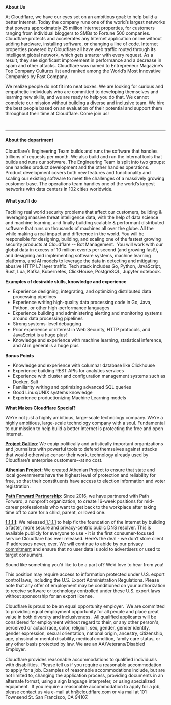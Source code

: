 <div class="content-intro">
	<div><strong>About Us</strong></div>
	<div>
		<p><span style="font-weight: 400;">At Cloudflare, we have our eyes set on an ambitious goal: to help build a better Internet. Today the company runs one of the world’s largest networks that powers approximately 25 million Internet properties, for customers ranging from individual bloggers to SMBs to Fortune 500 companies. Cloudflare protects and accelerates any Internet application online without adding hardware, installing software, or changing a line of code. Internet properties powered by Cloudflare all have web traffic routed through its intelligent global network, which gets smarter with every request. As a result, they see significant improvement in performance and a decrease in spam and other attacks. Cloudflare was named to Entrepreneur Magazine’s Top Company Cultures list and ranked among the World’s Most Innovative Companies by Fast Company.</span><span style="font-weight: 400;">&nbsp;</span></p>
		<p><span style="font-weight: 400;">We realize people do not fit into neat boxes. We are looking for curious and empathetic individuals who are committed to developing themselves and learning new skills, and we are ready to help you do that. We cannot complete our mission without building a diverse and inclusive team. We hire the best people based on an evaluation of their potential and support them throughout their time at Cloudflare. Come join us!&nbsp;</span></p>
	</div>
</div>
<p>&nbsp;</p>
<hr>
<h4><strong>About the department</strong></h4>
<p><span style="font-weight: 400;">Cloudflare’s Engineering Team builds and runs the software that handles trillions of requests per month. We also build and run the internal tools that builds and runs our software. The Engineering Team is split into two groups: one handles product development and the other handles operations. Product development covers both new features and functionality and scaling our existing software to meet the challenges of a massively growing customer base. The operations team handles one of the world’s largest networks with data centers in 102 cities worldwide.</span></p>
<h4><strong>What you'll do</strong></h4>
<p><span style="font-weight: 400;">Tackling real world security problems that affect our customers, building &amp; leveraging massive threat intelligence data, with the help of data science and machine learning, and finally building scalable &amp; performant distributed software that runs on thousands of machines all over the globe. All the while making a real impact and difference in the world. You will be responsible for designing, building, and scaling one of the fastest growing security products at Cloudflare -- Bot Management.&nbsp; You will work with our global data in excess of 10 million events per second (and growing fast!), and designing and implementing software systems, machine learning platforms, and AI models to leverage the data in detecting and mitigating abusive HTTP L7 layer traffic. Tech stack includes Go, Python, JavaScript, Rust, Lua, Kafka, Kubernetes, ClickHouse, PostgreSQL, Jupyter notebook.</span></p>
<p><strong>Examples of desirable skills, knowledge and experience</strong></p>
<ul>
	<li style="font-weight: 400;"><span style="font-weight: 400;">Experience designing, integrating, and optimizing distributed data processing pipelines</span></li>
	<li style="font-weight: 400;"><span style="font-weight: 400;">Experience writing high-quality data processing code in Go, Java, Python, or other high-performance languages</span></li>
	<li style="font-weight: 400;"><span style="font-weight: 400;">Experience building and administering alerting and monitoring systems around data processing pipelines</span></li>
	<li style="font-weight: 400;"><span style="font-weight: 400;">Strong systems-level debugging</span></li>
	<li style="font-weight: 400;"><span style="font-weight: 400;">Prior experience or interest in Web Security, HTTP protocols, and JavaScript is a huge plus!</span></li>
	<li style="font-weight: 400;"><span style="font-weight: 400;">Knowledge and experience with machine learning, statistical inference, and AI in general is a huge plus</span></li>
</ul>
<p><strong>Bonus Points</strong></p>
<ul>
	<li style="font-weight: 400;"><span style="font-weight: 400;">Knowledge and experience with columnar database like Clickhouse</span></li>
	<li style="font-weight: 400;"><span style="font-weight: 400;">Experience building REST APIs for analytics services</span></li>
	<li style="font-weight: 400;"><span style="font-weight: 400;">Experience with cluster and configuration management systems such as Docker, Salt</span></li>
	<li style="font-weight: 400;"><span style="font-weight: 400;">Familiarity writing and optimizing advanced SQL queries</span></li>
	<li style="font-weight: 400;"><span style="font-weight: 400;">Good Linux/UNIX systems knowledge</span></li>
	<li style="font-weight: 400;"><span style="font-weight: 400;">Experience productionizing Machine Learning models</span></li>
</ul>
<div class="content-conclusion">
	<p><strong>What Makes Cloudflare Special?</strong></p>
	<p><span style="font-weight: 400;">We’re not just a highly ambitious, large-scale technology company. We’re a highly ambitious, large-scale technology company with a soul. Fundamental to our mission to help build a better Internet is protecting the free and open Internet.</span></p>
	<p><a href="https://blog.cloudflare.com/protecting-free-expression-online/"><strong>Project Galileo</strong></a><span style="font-weight: 400;">: We equip politically and artistically important organizations and journalists with powerful tools to defend themselves against attacks that would otherwise censor their work, technology already used by Cloudflare’s enterprise customers--at no cost.</span></p>
	<p><strong><a href="https://www.cloudflare.com/athenian/">Athenian Project</a></strong><span style="font-weight: 400;">: We created Athenian Project to ensure that state and local governments have the highest level of protection and reliability for free, so that their constituents have access to election information and voter registration.</span></p>
	<p><a href="https://blog.cloudflare.com/tag/path-forward/"><strong>Path Forward Partnership</strong></a><span style="font-weight: 400;">: Since 2016, we have partnered with Path Forward, a nonprofit organization, to create 16-week positions for mid-career professionals who want to get back to the workplace after taking time off to care for a child, parent, or loved one.</span></p>
	<p><a href="https://1.1.1.1/"><strong>1.1.1.1</strong></a><span style="font-weight: 400;">: We released</span><a href="https://1.1.1.1/"> <span style="font-weight: 400;">1.1.1.1</span></a><span style="font-weight: 400;"> to help fix the foundation of the Internet by building a faster, more secure and privacy-centric public DNS resolver. This is available publicly for everyone to use - it is the first consumer-focused service Cloudflare has ever released. Here’s the deal - we don’t store client IP addresses never, ever. We will continue to abide by our</span><a href="https://developers.cloudflare.com/1.1.1.1/privacy/public-dns-resolver"> privacy commitment</a><span style="font-weight: 400;"> and ensure that no user data is sold to advertisers or used to target consumers.</span></p>
	<p><span style="font-weight: 400;">Sound like something you’d like to be a part of? We’d love to hear from you!</span></p>
	<p><span style="font-weight: 400;">This position may require access to information protected under U.S. export control laws, including the U.S. Export Administration Regulations. Please note that any offer of employment may be conditioned on your authorization to receive software or technology controlled under these U.S. export laws without sponsorship for an export license.</span></p>
	<p><span style="font-weight: 400;">Cloudflare is proud to be an equal opportunity employer. &nbsp;We are committed to providing equal employment opportunity for all people and place great value in both diversity and inclusiveness. &nbsp;All qualified applicants will be considered for employment without regard to their, or any other person's, perceived or actual</span> <span style="font-weight: 400;">race, color, religion, sex, gender, gender identity, gender expression, sexual orientation, national origin, ancestry, citizenship, age, physical or mental disability, medical condition, family care status, or any other basis protected by law. </span><span style="font-weight: 400;">We are an AA/Veterans/Disabled Employer.</span></p>
	<p><span style="font-weight: 400;">Cloudflare provides reasonable accommodations to qualified individuals with disabilities. &nbsp;Please tell us if you require a reasonable accommodation to apply for a job. Examples of reasonable accommodations include, but are not limited to, changing the application process, providing documents in an alternate format, using a sign language interpreter, or using specialized equipment. &nbsp;If you require a reasonable accommodation to apply for a job, please contact us via e-mail at </span><span style="font-weight: 400;">hr@cloudflare.com</span><span style="font-weight: 400;"> or via mail at 101 Townsend St. San Francisco, CA 94107.</span></p>
</div>